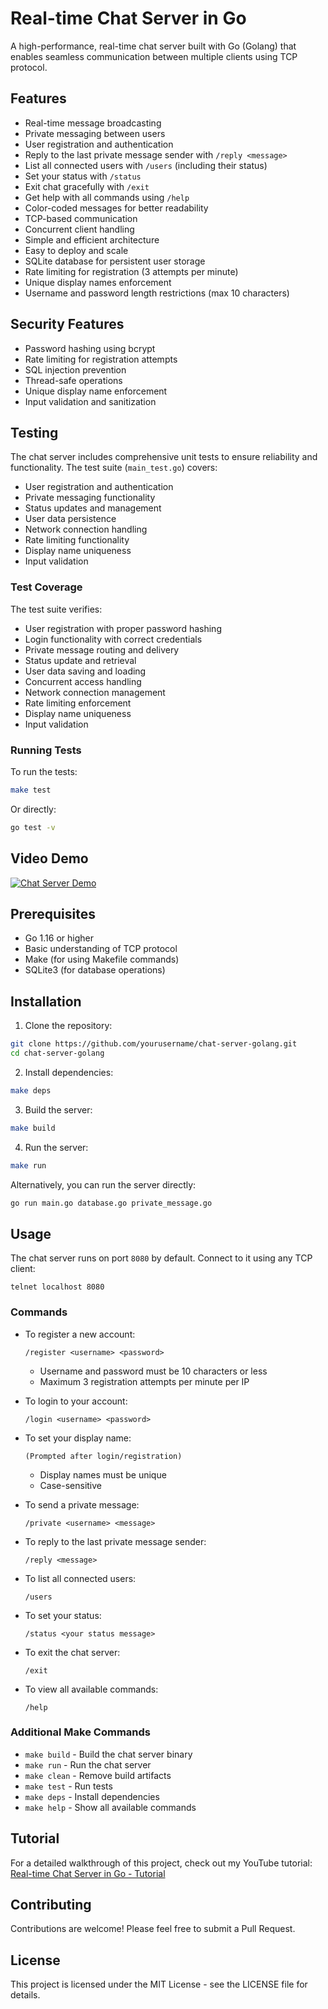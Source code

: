 # Real-time Chat Server in Go

A high-performance, real-time chat server built with Go (Golang) that enables seamless communication between multiple clients using TCP protocol.

## Features

- Real-time message broadcasting
- Private messaging between users
- User registration and authentication
- Reply to the last private message sender with `/reply <message>`
- List all connected users with `/users` (including their status)
- Set your status with `/status`
- Exit chat gracefully with `/exit`
- Get help with all commands using `/help`
- Color-coded messages for better readability
- TCP-based communication
- Concurrent client handling
- Simple and efficient architecture
- Easy to deploy and scale
- SQLite database for persistent user storage
- Rate limiting for registration (3 attempts per minute)
- Unique display names enforcement
- Username and password length restrictions (max 10 characters)

## Security Features

- Password hashing using bcrypt
- Rate limiting for registration attempts
- SQL injection prevention
- Thread-safe operations
- Unique display name enforcement
- Input validation and sanitization

## Testing

The chat server includes comprehensive unit tests to ensure reliability and functionality. The test suite (`main_test.go`) covers:

- User registration and authentication
- Private messaging functionality
- Status updates and management
- User data persistence
- Network connection handling
- Rate limiting functionality
- Display name uniqueness
- Input validation

### Test Coverage

The test suite verifies:
- User registration with proper password hashing
- Login functionality with correct credentials
- Private message routing and delivery
- Status update and retrieval
- User data saving and loading
- Concurrent access handling
- Network connection management
- Rate limiting enforcement
- Display name uniqueness
- Input validation

### Running Tests

To run the tests:
```bash
make test
```

Or directly:
```bash
go test -v
```

## Video Demo

[![Chat Server Demo](https://img.youtube.com/vi/5UEvIQLwuIY/0.jpg)](https://www.youtube.com/watch?v=5UEvIQLwuIY)

## Prerequisites

- Go 1.16 or higher
- Basic understanding of TCP protocol
- Make (for using Makefile commands)
- SQLite3 (for database operations)

## Installation

1. Clone the repository:
```bash
git clone https://github.com/yourusername/chat-server-golang.git
cd chat-server-golang
```

2. Install dependencies:
```bash
make deps
```

3. Build the server:
```bash
make build
```

4. Run the server:
```bash
make run
```

Alternatively, you can run the server directly:
```bash
go run main.go database.go private_message.go
```

## Usage

The chat server runs on port `8080` by default. Connect to it using any TCP client:

```
telnet localhost 8080
```

### Commands

- To register a new account:
  ```
  /register <username> <password>
  ```
  - Username and password must be 10 characters or less
  - Maximum 3 registration attempts per minute per IP

- To login to your account:
  ```
  /login <username> <password>
  ```

- To set your display name:
  ```
  (Prompted after login/registration)
  ```
  - Display names must be unique
  - Case-sensitive

- To send a private message:
  ```
  /private <username> <message>
  ```

- To reply to the last private message sender:
  ```
  /reply <message>
  ```

- To list all connected users:
  ```
  /users
  ```

- To set your status:
  ```
  /status <your status message>
  ```

- To exit the chat server:
  ```
  /exit
  ```

- To view all available commands:
  ```
  /help
  ```

### Additional Make Commands

- `make build` - Build the chat server binary
- `make run` - Run the chat server
- `make clean` - Remove build artifacts
- `make test` - Run tests
- `make deps` - Install dependencies
- `make help` - Show all available commands

## Tutorial

For a detailed walkthrough of this project, check out my YouTube tutorial:
[Real-time Chat Server in Go - Tutorial](https://www.youtube.com/watch?v=5UEvIQLwuIY)

## Contributing

Contributions are welcome! Please feel free to submit a Pull Request.

## License

This project is licensed under the MIT License - see the LICENSE file for details.
